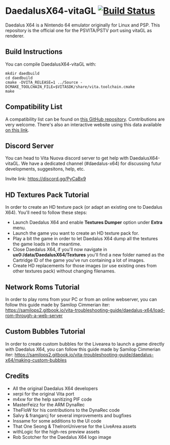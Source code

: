 # DaedalusX64-vitaGL [![Build Status](https://dev.azure.com/rinnegatamante/Daedalus%20X64/_apis/build/status/Rinnegatamante.DaedalusX64-vitaGL?branchName=master)](https://dev.azure.com/rinnegatamante/Daedalus%20X64/_build/latest?definitionId=2&branchName=master)
 
Daedalus X64 is a Nintendo 64 emulator originally for Linux and PSP. This repository is the official one for the PSVITA/PSTV port using vitaGL as renderer.

## Build Instructions

You can compile DaedalusX64-vitaGL with:
```
mkdir daedbuild
cd daedbuild
cmake -DVITA_RELEASE=1 ../Source -DCMAKE_TOOLCHAIN_FILE=$VITASDK/share/vita.toolchain.cmake
make
```
 
## Compatibility List
 
A compatibility list can be found on [this GitHub repository](https://github.com/Rinnegatamante/DaedalusX64-vitaGL-Compatibility/issues). Contributions are very welcome. There's also an interactive website using this data available [on this link](https://daedalusx64.rinnegatamante.it/).

## Discord Server

You can head to Vita Nuova discord server to get help with DaedalusX64-vitaGL. We have a dedicated channel (#daedalus-x64) for discussing futur developments, suggesitons, help, etc.
 
Invite link: https://discord.gg/PyCaBx9

## HD Textures Pack Tutorial
In order to create an HD texture pack (or adapt an existing one to Daedalus X64). You'll need to follow these steps:
* Launch Daedalus X64 and enable **Textures Dumper** option under **Extra** menu.
* Launch the game you want to create an HD texture pack for.
* Play a bit the game in order to let Daedalus X64 dump all the textures the game loads in the meantime.
* Close Daedalus X64, if you'll now navigate in **ux0:/data/DaedalusX64/Textures** you'll find a new folder named as the Cartridge ID of the game you've run containing a lot of images.
* Create HD replacements for those images (or use existing ones from other textures pack) without changing filenames.

## Network Roms Tutorial
In order to play roms from your PC or from an online webserver, you can follow this guide made by Samilop Cimmerian iter:
https://samilops2.gitbook.io/vita-troubleshooting-guide/daedalus-x64/load-rom-through-a-web-server

## Custom Bubbles Tutorial
In order to create custom bubbles for the Livearea to launch a game directly with Daedalus X64, you can follow this guide made by Samilop Cimmerian iter:
https://samilops2.gitbook.io/vita-troubleshooting-guide/daedalus-x64/making-custom-bubbles

## Credits
 
- All the original Daedalus X64 developers
- xerpi for the original Vita port
- m4xw for the help sanitizing PIF code
- MasterFeizz for the ARM DynaRec
- TheFloW for his contributions to the DynaRec code
- Salvy & frangarcj for several improvements and bugfixes
- Inssame for some additions to the UI code
- That One Seong & TheIronUniverse for the LiveArea assets
- withLogic for the high-res preview assets
- Rob Scotcher for the Daedalus X64 logo image
